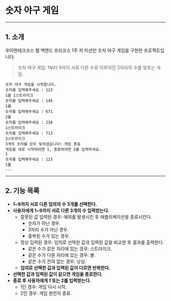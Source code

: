# 숫자 야구 게임

---

## 1. 소개

우아한테크코스 웹 백엔드 프리코스 1주 차 미션인 숫자 야구 게임을 구현한 프로젝트입니다. 
>숫자 야구 게임: 1부터 9까지 서로 다른 수로 이루어진 3자리의 수를 맞추는 게임.



``` 
숫자 야구 게임을 시작합니다.
숫자를 입력해주세요 : 123
1볼 1스트라이크
숫자를 입력해주세요 : 145
1볼
숫자를 입력해주세요 : 671
2볼
숫자를 입력해주세요 : 216
1스트라이크
숫자를 입력해주세요 : 713
3스트라이크
3개의 숫자를 모두 맞히셨습니다! 게임 종료
게임을 새로 시작하려면 1, 종료하려면 2를 입력하세요.
1
숫자를 입력해주세요 : 123
1볼
...
```

---

## 2. 기능 목록

- **1~9까지 서로 다른 임의의 수 3개를 선택한다.**    
- **사용자에게 1~9까지 서로 다른 3개의 수 입력받는다.**
  - 잘못된 값 입력된 경우: 예외를 발생시킨 후 애플리케이션을 종료시킨다.
    - 숫자가 아닌 경우.
    - 3자리 수가 아닌 경우.
    - 중복된 수가 있는 경우.
  - 정상 입력된 경우: 임의로 선택한 값과 입력된 값을 비교한 후 결과를 출력한다.
    - 같은 수가 같은 자리에 있는 경우: 스트라이크.
    - 같은 수가 다른 자리에 있는 경우: 볼.
    - 같은 수가 전혀 없는 경우: 낫싱.
  - **임의로 선택한 값과 입력된 값이 다르면 반복한다.**
- **선택한 값과 입력된 값이 같으면 게임을 종료한다.**
- **종료 후 사용자에게 1 또는 2를 입력받는다.**
  - 1인 경우: 게임 다시 시작.
  - 2인 경우: 게임 완전히 종료.
